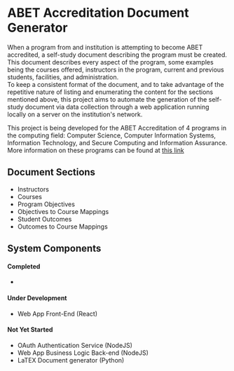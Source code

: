# ABET Accreditation Document Generator
When a program from and institution is attempting to become ABET accredited, a
self-study document describing the program must be created. This document describes
every aspect of the program, some examples being the courses offered, instructors
in the program, current and previous students, facilities, and administration.  
To keep a consistent format of the document, and to take advantage of the repetitive
nature of listing and enumerating the content for the sections mentioned above,
this project aims to automate the generation of the self-study document via data
collection through a web application running locally on a server on the
institution's network.

This project is being developed for the ABET Accreditation of 4 programs in the
computing field: Computer Science, Computer Information Systems, Information
Technology, and Secure Computing and Information Assurance. More information on
these programs can be found at [this link](https://www.frostburg.edu/academics/colleges-and-departments/computer-science/)

## Document Sections
* Instructors
* Courses
* Program Objectives
* Objectives to Course Mappings
* Student Outcomes
* Outcomes to Course Mappings


## System Components
#### Completed
*

#### Under Development
* Web App Front-End (React)

#### Not Yet Started
* OAuth Authentication Service (NodeJS)
* Web App Business Logic Back-end (NodeJS)
* LaTEX Document generator (Python)

